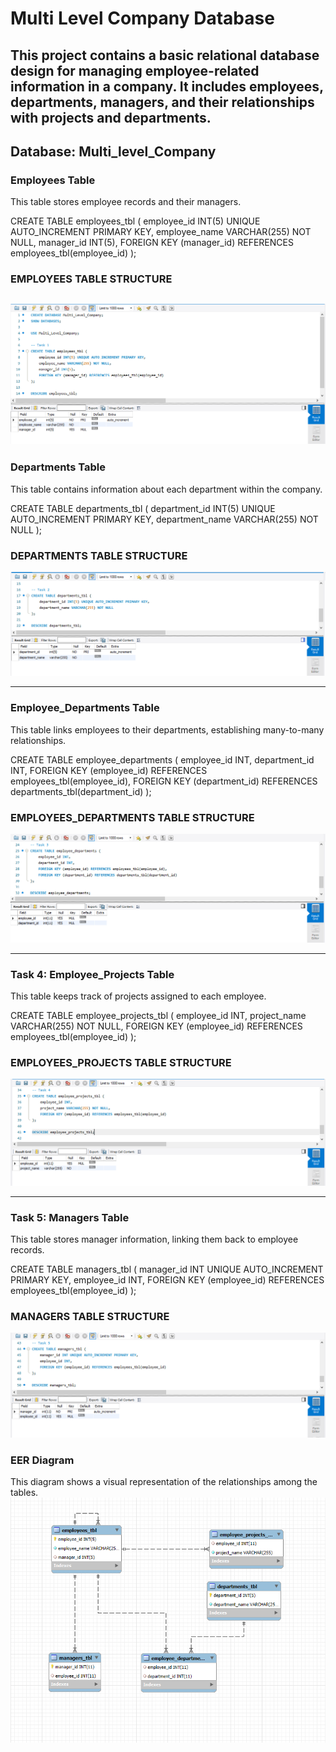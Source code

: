 # Multi Level Company Database 
This project contains a basic relational database design for managing employee-related information in a company.
It includes employees, departments, managers, and their relationships with projects and departments.
---

## Database: Multi_level_Company

### Employees Table

This table stores employee records and their managers.

CREATE TABLE employees_tbl (
employee_id INT(5) UNIQUE AUTO_INCREMENT PRIMARY KEY,
employee_name VARCHAR(255) NOT NULL,
manager_id INT(5),
FOREIGN KEY (manager_id) REFERENCES employees_tbl(employee_id)
);
    
### EMPLOYEES TABLE STRUCTURE

![sample Output](images/TASK1.PNG)
---

### Departments Table

This table contains information about each department within the company.

CREATE TABLE departments_tbl (
department_id INT(5) UNIQUE AUTO_INCREMENT PRIMARY KEY,
department_name VARCHAR(255) NOT NULL
);

### DEPARTMENTS TABLE STRUCTURE
![sample Output](images/TASK2.PNG)

---

### Employee_Departments Table

This table links employees to their departments, establishing many-to-many relationships.

CREATE TABLE employee_departments (
employee_id INT,
department_id INT,
FOREIGN KEY (employee_id) REFERENCES employees_tbl(employee_id),
FOREIGN KEY (department_id) REFERENCES departments_tbl(department_id)
);

### EMPLOYEES_DEPARTMENTS TABLE STRUCTURE
![sample Output](images/TASK3.PNG)

---

### Task 4: Employee_Projects Table
This table keeps track of projects assigned to each employee.

CREATE TABLE employee_projects_tbl (
employee_id INT,
project_name VARCHAR(255) NOT NULL,
FOREIGN KEY (employee_id) REFERENCES employees_tbl(employee_id)
);

### EMPLOYEES_PROJECTS TABLE STRUCTURE
![sample Output](images/TASK4.PNG)

---

### Task 5: Managers Table
This table stores manager information, linking them back to employee records.

CREATE TABLE managers_tbl (
manager_id INT UNIQUE AUTO_INCREMENT PRIMARY KEY,
employee_id INT,
FOREIGN KEY (employee_id) REFERENCES employees_tbl(employee_id)
);

### MANAGERS TABLE STRUCTURE
![sample Output](images/TASK5.PNG)

### EER Diagram
This diagram shows a visual representation of the relationships among the tables.
![sample Output](images/ERD.PNG)
